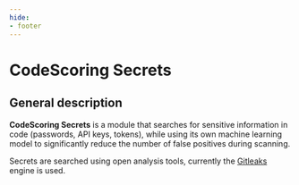 ```yaml
---
hide:
- footer
---
```

# CodeScoring Secrets

## General description

**CodeScoring Secrets** is a module that searches for sensitive information in code (passwords, API keys, tokens), while using its own machine learning model to significantly reduce the number of false positives during scanning.

Secrets are searched using open analysis tools, currently the [Gitleaks](https://github.com/gitleaks/gitleaks) engine is used.